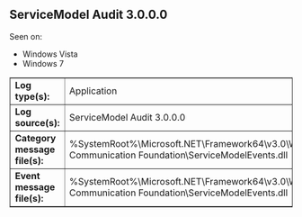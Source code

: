 ## ServiceModel Audit 3.0.0.0

Seen on:
* Windows Vista
* Windows 7

<table border="1" class="docutils">
  <tbody>
    <tr>
      <td><b>Log type(s):</b></td>
      <td>Application</td>
    </tr>
    <tr>
      <td><b>Log source(s):</b></td>
      <td>ServiceModel Audit 3.0.0.0</td>
    </tr>
    <tr>
      <td><b>Category message file(s):</b></td>
      <td>%SystemRoot%\Microsoft.NET\Framework64\v3.0\Windows Communication Foundation\ServiceModelEvents.dll</td>
    </tr>
    <tr>
      <td><b>Event message file(s):</b></td>
      <td>%SystemRoot%\Microsoft.NET\Framework64\v3.0\Windows Communication Foundation\ServiceModelEvents.dll</td>
    </tr>
  </tbody>
</table>

&nbsp;

